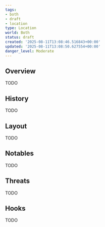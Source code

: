 ```yaml
---
tags:
- both
- draft
- location
type: Location
world: Both
status: draft
created: '2025-08-11T13:08:46.516843+00:00'
updated: '2025-08-11T13:08:50.627554+00:00'
danger_level: Moderate
---
```



## Overview

TODO
## History

TODO
## Layout

TODO
## Notables

TODO
## Threats

TODO
## Hooks

TODO
